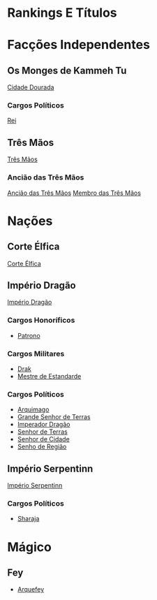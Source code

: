 <!-- TITLE: Rankings E Títulos -->
<!-- SUBTITLE: Visão geral sobre Rankings E Títulos -->

# Rankings E Títulos
# **Facções Independentes**
## Os Monges de Kammeh Tu
[Cidade Dourada](http://localhost/faccoes/faccoes-independentes/os-monges-de-kammeh-tu#os-monges-de-kammeh-tu)
### Cargos Políticos
[Rei](http://localhost/rankings-e-titulos/rei-cidade-dourada#rei-cidade-dourada)

## Três Mãos
[Três Mãos](http://localhost/faccoes/faccoes-independentes/tres-maos#tres-maos)
### Ancião das Três Mãos
[Ancião das Três Mãos](http://localhost/rankings-e-titulos/anciao-das-tres-maos#anciao-das-tres-maos)
[Membro das Três Mãos](http://localhost/rankings-e-titulos/membro-das-tres-maos#membro-das-tres-maos)

# **Nações**
## Corte Élfica
[Corte Élfica](http://localhost/faccoes/nacoes/corte-elfica#corte-elfica)

## Império Dragão
[Império Dragão](http://localhost/faccoes/nacoes/imperio-dragao#imperio-dragao)
### Cargos Honoríficos
* [Patrono](http://localhost/rankings-e-titulos/patrono#patrono)
 
 ### Cargos Militares
* [Drak](http://localhost/rankings-e-titulos/drak#drak)
* [Mestre de Estandarde](http://localhost/rankings-e-titulos/mestre-de-estandarde#mestre-de-estandarde)
 
### Cargos Políticos
* [Arquimago](http://localhost/rankings-e-titulos/arquimago#arquimago)
* [Grande Senhor de Terras](http://localhost/rankings-e-titulos/grande-senhor-de-terras#grande-senhor-de-terras)
* [Imperador Dragão](http://localhost/rankings-e-titulos/imperador-dragao#imperador-dragao)
* [Senhor de Terras](http://localhost/rankings-e-titulos/senhor-de-terras#senhor-de-terras)
* [Senhor de Cidade](http://localhost/rankings-e-titulos/senhor-de-cidade#senhor-de-cidade)
* [Senho de Região](http://localhost/rankings-e-titulos/senhor-de-regiao#senhor-de-regiao)

## Império Serpentinn
[Império Serpentinn](http://localhost/faccoes/nacoes/imperio-serpentinn#imperio-serpentinn)
### Cargos Políticos
* [Sharaja](http://localhost/rankings-e-titulos/sharaja#sharaja)

# **Mágico**
## Fey
* [Arquefey](http://localhost/rankings-e-titulos/arquefey#arquefey)